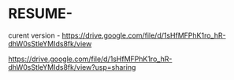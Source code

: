 # RESUME-

curent version -  https://drive.google.com/file/d/1sHfMFPhK1ro_hR-dhW0sStleYMIds8fk/view


https://drive.google.com/file/d/1sHfMFPhK1ro_hR-dhW0sStleYMIds8fk/view?usp=sharing

